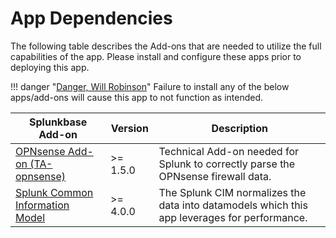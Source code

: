# App Dependencies

The following table describes the Add-ons that are needed to utilize the full capabilities of the app. Please install and configure these apps prior to deploying this app.

!!! danger "[Danger, Will Robinson](https://cultural-phenomenons.fandom.com/wiki/Danger,_Will_Robinson)"
    Failure to install any of the below apps/add-ons will cause this app to not function as intended.

Splunkbase Add-on | Version | Description
----------------- | ------- | -----------
[OPNsense Add-on (TA-opnsense)](https://splunkbase.splunk.com/app/4538/) | >= 1.5.0 | Technical Add-on needed for Splunk to correctly parse the OPNsense firewall data.
[Splunk Common Information Model](https://splunkbase.splunk.com/app/1621/) | >= 4.0.0 | The Splunk CIM normalizes the data into datamodels which this app leverages for performance.
